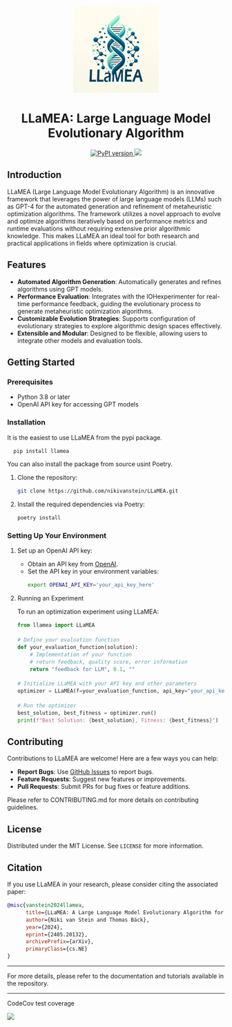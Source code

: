 <p align="center">
  <img src="logo.png" alt="LLaMEA Logo" width="200"/>
</p>

<h1 align="center">LLaMEA: Large Language Model Evolutionary Algorithm</h1>

<p align="center">
  <a href="https://pypi.org/project/llamea/">
    <img src="https://badge.fury.io/py/llamea.svg" alt="PyPI version" height="20">
  </a>
  <a href="https://codecov.io/gh/nikivanstein/LLaMEA" > 
    <img src="https://codecov.io/gh/nikivanstein/LLaMEA/graph/badge.svg?token=VKCNPWVBNM"/> 
  </a>
</p>

## Introduction

LLaMEA (Large Language Model Evolutionary Algorithm) is an innovative framework that leverages the power of large language models (LLMs) such as GPT-4 for the automated generation and refinement of metaheuristic optimization algorithms. The framework utilizes a novel approach to evolve and optimize algorithms iteratively based on performance metrics and runtime evaluations without requiring extensive prior algorithmic knowledge. This makes LLaMEA an ideal tool for both research and practical applications in fields where optimization is crucial.

## Features

- **Automated Algorithm Generation**: Automatically generates and refines algorithms using GPT models.
- **Performance Evaluation**: Integrates with the IOHexperimenter for real-time performance feedback, guiding the evolutionary process to generate metaheuristic optimization algorithms.
- **Customizable Evolution Strategies**: Supports configuration of evolutionary strategies to explore algorithmic design spaces effectively.
- **Extensible and Modular**: Designed to be flexible, allowing users to integrate other models and evaluation tools.

## Getting Started

### Prerequisites

- Python 3.8 or later
- OpenAI API key for accessing GPT models

### Installation

It is the easiest to use LLaMEA from the pypi package.

```bash
  pip install llamea
```

You can also install the package from source usint Poetry.

1. Clone the repository:
   ```bash
   git clone https://github.com/nikivanstein/LLaMEA.git
   ```
2. Install the required dependencies via Poetry:
   ```bash
   poetry install
   ```

### Setting Up Your Environment

1. Set up an OpenAI API key:
   - Obtain an API key from [OpenAI](https://openai.com/).
   - Set the API key in your environment variables:
     ```bash
     export OPENAI_API_KEY='your_api_key_here'
     ```

2. Running an Experiment

    To run an optimization experiment using LLaMEA:

    ```python
    from llamea import LLaMEA

    # Define your evaluation function
    def your_evaluation_function(solution):
        # Implementation of your function
        # return feedback, quality score, error information
        return "feedback for LLM", 0.1, ""

    # Initialize LLaMEA with your API key and other parameters
    optimizer = LLaMEA(f=your_evaluation_function, api_key="your_api_key_here")

    # Run the optimizer
    best_solution, best_fitness = optimizer.run()
    print(f"Best Solution: {best_solution}, Fitness: {best_fitness}")
    ```

## Contributing

Contributions to LLaMEA are welcome! Here are a few ways you can help:

- **Report Bugs**: Use [GitHub Issues](https://github.com/nikivanstein/LLaMEA/issues) to report bugs.
- **Feature Requests**: Suggest new features or improvements.
- **Pull Requests**: Submit PRs for bug fixes or feature additions.

Please refer to CONTRIBUTING.md for more details on contributing guidelines.

## License

Distributed under the MIT License. See `LICENSE` for more information.


## Citation

If you use LLaMEA in your research, please consider citing the associated paper:

```bibtex
@misc{vanstein2024llamea,
      title={LLaMEA: A Large Language Model Evolutionary Algorithm for Automatically Generating Metaheuristics}, 
      author={Niki van Stein and Thomas Bäck},
      year={2024},
      eprint={2405.20132},
      archivePrefix={arXiv},
      primaryClass={cs.NE}
}
```

---

For more details, please refer to the documentation and tutorials available in the repository.

---

CodeCov test coverage

<img src="https://codecov.io/gh/nikivanstein/LLaMEA/graphs/sunburst.svg?token=VKCNPWVBNM"/> 

